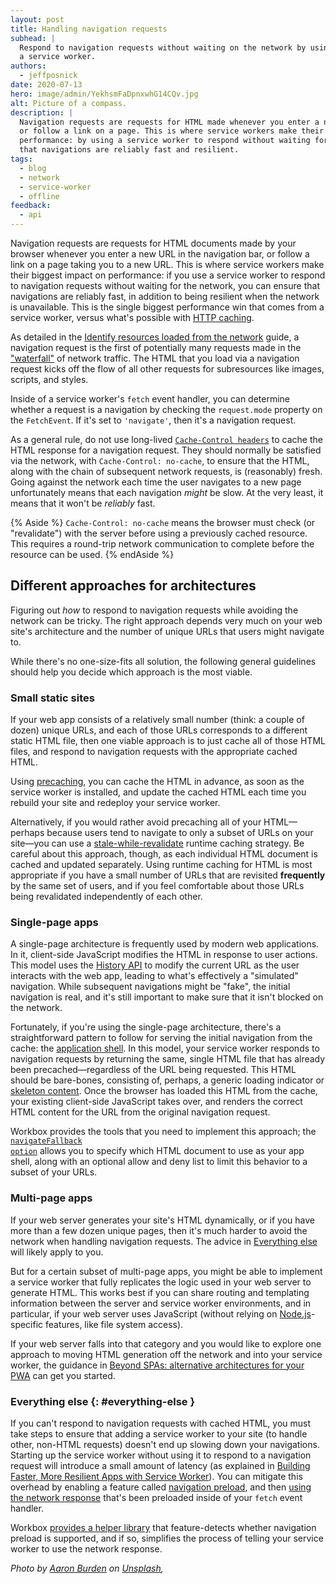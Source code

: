 ```yaml
---
layout: post
title: Handling navigation requests
subhead: |
  Respond to navigation requests without waiting on the network by using
  a service worker.
authors:
  - jeffposnick
date: 2020-07-13
hero: image/admin/YekhsmFaDpnxwhG14CQv.jpg
alt: Picture of a compass.
description: |
  Navigation requests are requests for HTML made whenever you enter a new URL in the navigation bar,
  or follow a link on a page. This is where service workers make their biggest impact on
  performance: by using a service worker to respond without waiting for the network, you can ensure
  that navigations are reliably fast and resilient.
tags:
  - blog
  - network
  - service-worker
  - offline
feedback:
  - api
---
```


Navigation requests are requests for HTML documents made by your browser whenever you enter a new
URL in the navigation bar, or follow a link on a page taking you to a new URL. This is where service
workers make their biggest impact on performance: if you use a service worker to respond to
navigation requests without waiting for the network, you can ensure that navigations are reliably
fast, in addition to being resilient when the network is unavailable. This is the single biggest
performance win that comes from a service worker, versus what's possible with [HTTP
caching](/http-cache/).

As detailed in the [Identify resources loaded from the
network](/identify-resources-via-network-panel/) guide, a navigation request is the first of
potentially many requests made in the
["waterfall"](https://developers.google.com/web/tools/chrome-devtools/network/reference#waterfall)
of network traffic. The HTML that you load via a navigation request kicks off the flow of all other
requests for subresources like images, scripts, and styles.

Inside of a service worker's `fetch` event handler, you can determine whether a request is a
navigation by checking the `request.mode` property on the `FetchEvent`. If it's set to `'navigate'`,
then it's a navigation request.

As a general rule, do not use long-lived <code>[Cache-Control headers](/http-cache/)</code> to cache
the HTML response for a navigation request. They should normally be satisfied via the network, with
<code>Cache-Control: no-cache</code>, to ensure that the HTML, along with the chain of subsequent
network requests, is (reasonably) fresh. Going against the network each time the user navigates to a
new page unfortunately means that each navigation <em>might</em> be slow. At the very least, it
means that it won't be <em>reliably</em> fast.

{% Aside %}
`Cache-Control: no-cache` means the browser must check (or "revalidate") with the server before
using a previously cached resource. This requires a round-trip network communication to complete
before the resource can be used.
{% endAside %}

## Different approaches for architectures

Figuring out _how_ to respond to navigation requests while avoiding the network can be tricky. The
right approach depends very much on your web site's architecture and the number of unique URLs that
users might navigate to.

While there's no one-size-fits all solution, the following general guidelines should help you decide
which approach is the most viable.

### Small static sites

If your web app consists of a relatively small number (think: a couple of dozen) unique URLs, and
each of those URLs corresponds to a different static HTML file, then one viable approach is to just
cache all of those HTML files, and respond to navigation requests with the appropriate cached HTML.

Using [precaching](/precache-with-workbox/), you can cache the HTML in advance, as soon as the
service worker is installed, and update the cached HTML each time you rebuild your site and redeploy
your service worker.

Alternatively, if you would rather avoid precaching all of your HTML—perhaps because users tend to
navigate to only a subset of URLs on your site—you can use a
[stale-while-revalidate](/runtime-caching-with-workbox/#stale-while-revalidate) runtime caching
strategy. Be careful about this approach, though, as each individual HTML document is cached and
updated separately. Using runtime caching for HTML is most appropriate if you have a small number of
URLs that are revisited **frequently** by the same set of users, and if you feel comfortable about
those URLs being revalidated independently of each other.


### Single-page apps

A single-page architecture is frequently used by modern web applications. In it, client-side
JavaScript modifies the HTML in response to user actions. This model uses the [History
API](https://developer.mozilla.org/docs/Web/API/History_API) to modify the current URL as the
user interacts with the web app, leading to what's effectively a "simulated" navigation. While
subsequent navigations might be "fake", the initial navigation is real, and it's still important to
make sure that it isn't blocked on the network.

Fortunately, if you're using the single-page architecture, there's a straightforward pattern to
follow for serving the initial navigation from the cache: the [application
shell](https://developers.google.com/web/fundamentals/architecture/app-shell). In this model, your
service worker responds to navigation requests by returning the same, single HTML file that has
already been precached—regardless of the URL being requested. This HTML should be bare-bones,
consisting of, perhaps, a generic loading indicator or [skeleton
content](https://css-tricks.com/building-skeleton-screens-css-custom-properties/). Once the browser
has loaded this HTML from the cache, your existing client-side JavaScript takes over, and renders
the correct HTML content for the URL from the original navigation request.

Workbox provides the tools that you need to implement this approach; the <code>[navigateFallback
option](https://developer.chrome.com/docs/workbox/reference/workbox-build/#method-generateSW)</code>
allows you to specify which HTML document to use as your app shell, along with an optional allow and
deny list to limit this behavior to a subset of your URLs.

### Multi-page apps

If your web server generates your site's HTML dynamically, or if you have more than a few dozen
unique pages,  then it's much harder to avoid the network when handling navigation requests. The
advice in [Everything else](#everything-else) will likely apply to you.

But for a certain subset of multi-page apps, you might be able to implement a service worker that
fully replicates the logic used in your web server to generate HTML. This works best if you can
share routing and templating information between the server and service worker environments, and in
particular, if your web server uses JavaScript (without relying on
[Node.js](https://nodejs.org)-specific features, like file system access).

If your web server falls into that category and you would like to explore one approach to moving
HTML generation off the network and into your service worker, the guidance in [Beyond SPAs:
alternative architectures for your
PWA](https://developers.google.com/web/updates/2018/05/beyond-spa) can get you started.

### Everything else {: #everything-else }

If you can't respond to navigation requests with cached HTML, you must take steps to ensure that
adding a service worker to your site (to handle other, non-HTML requests) doesn't end up slowing
down your navigations. Starting up the service worker without using it to respond to a navigation
request will introduce a small amount of latency (as explained in [Building Faster, More Resilient
Apps with Service Worker](https://youtu.be/25aCD5XL1Jk)). You can mitigate this overhead by enabling
a feature called [navigation
preload](https://developers.google.com/web/updates/2017/02/navigation-preload), and then [using the
network
response](https://developers.google.com/web/updates/2017/02/navigation-preload#using_the_preloaded_response)
that's been preloaded inside of your `fetch` event handler.

Workbox [provides a helper
library](https://developer.chrome.com/docs/workbox/modules/workbox-navigation-preload/) that
feature-detects whether navigation preload is supported, and if so, simplifies the process of
telling your service worker to use the network response.

_<span>Photo by <a href="https://unsplash.com/@aaronburden?utm_source=unsplash&amp;utm_medium=referral&amp;utm_content=creditCopyText">Aaron Burden</a> on <a href="https://unsplash.com/s/photos/navigate?utm_source=unsplash&amp;utm_medium=referral&amp;utm_content=creditCopyText">Unsplash</a></span>,_
